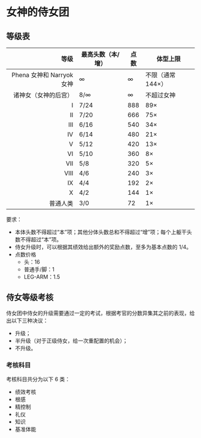 # 女神的侍女团

## 等级表

|                   等级 | 最高头数（本/增） | 点数   | 体型上限        |
| -------------------: | --------- | ---- | ----------- |
| Phena 女神和 Narryok 女神 | ∞         | ∞    | 不限（通常 144×） |
|           诸神女（女神的后宫） | 8/∞       | ∞    | 不超过女神       |
|                    I | 7/24      | 888  | 89×         |
|                   II | 7/20      | 666  | 75×         |
|                  III | 6/16      | 540  | 34×         |
|                   IV | 6/14      | 480  | 21×         |
|                    V | 5/12      | 420  | 13×         |
|                   VI | 5/10      | 360  | 8×          |
|                  VII | 5/8       | 320  | 5×          |
|                 VIII | 4/6       | 240  | 3×          |
|                   IX | 4/4       | 192  | 2×          |
|                    X | 4/2       | 144  | 1×          |
|                 普通人类 | 3/0       | 72   | 1×          |

要求：

- 本体头数不得超过“本”项；其他分体头数总和不得超过“增”项；每个上躯干头数不得超过“本”项。
- 侍女升级时，可以根据其绩效给出额外的奖励点数，至多为基本点数的 1/4。
- 点数价格
  - 头：16
  - 普通手/脚：1
  - LEG-ARM：1.5

## 侍女等级考核

侍女团中侍女的升级需要通过一定的考试，根据考官的分数异集其之前的表现，给出以下三种决议：

- 升级；
- 半升级（对于正级侍女，给一次重配置的机会）；
- 不升级。

### 考核科目

考核科目共分为以下 6 类：

- 绩效考核
- 根感
- 精控制
- 礼仪
- 知识
- 基准体能

